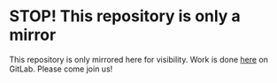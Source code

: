 # STOP! This repository is only a mirror

This repository is only mirrored here for visibility. Work is done [here](https://gitlab.com/mek-manager/core-client "Link to the project on GitLab") on GitLab. Please come join us!
